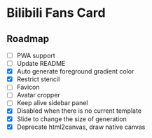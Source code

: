 # Bilibili Fans Card

## Roadmap

- [ ] PWA support
- [ ] Update README
- [x] Auto generate foreground gradient color
- [x] Restrict stencil
- [ ] Favicon
- [ ] Avatar cropper
- [ ] Keep alive sidebar panel
- [x] Disabled when there is no current template
- [x] Slide to change the size of generation
- [x] Deprecate html2canvas, draw native canvas
